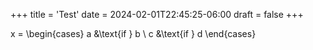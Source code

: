 +++
title = 'Test'
date = 2024-02-01T22:45:25-06:00
draft = false
+++

x = \begin{cases}
    a &\text{if } b \\
    c &\text{if } d 
\end{cases}
